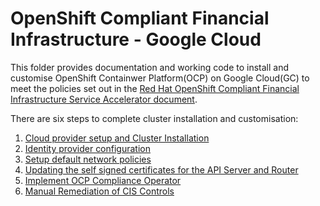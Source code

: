 # OpenShift Compliant Financial Infrastructure - Google Cloud

This folder provides documentation and working code to install and customise OpenShift Containwer Platform(OCP) on Google Cloud(GC) to meet the policies set out in the [Red Hat OpenShift Compliant Financial Infrastructure Service Accelerator document](https://github.com/finos/compliant-financial-infrastructure/blob/dev/accelerators/kubernetes/ocp/ServiceApprovalAccelerator_OCP.md). 

There are six steps to complete cluster installation and customisation:

1. [Cloud provider setup and Cluster Installation](01_cluster_installation/cluster_installation.md)
2. [Identity provider configuration](02_htpasswd_identity_provider/htpasswd_implementation.md)
3. [Setup default network policies](03_default_network_policy/default_network_policy_implementation.md)
4. [Updating the self signed certificates for the API Server and Router](04_replace_api_router_certs/replace_api_router_certs.md)
5. [Implement OCP Compliance Operator](05_implement_ocp_compliance_operator/implement_ocp_compliance_operator.md)
6. [Manual Remediation of CIS Controls](06_remediation_of_manual_CIS_controls/Remediation_of_manual_CIS_controls.md)


